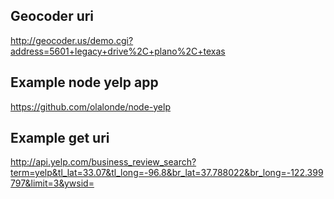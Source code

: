 
## Geocoder uri

http://geocoder.us/demo.cgi?address=5601+legacy+drive%2C+plano%2C+texas

## Example node yelp app

https://github.com/olalonde/node-yelp

## Example get uri
http://api.yelp.com/business_review_search?term=yelp&tl_lat=33.07&tl_long=-96.8&br_lat=37.788022&br_long=-122.399797&limit=3&ywsid=
